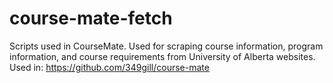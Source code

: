 # course-mate-fetch
Scripts used in CourseMate.
Used for scraping course information, program information, and course requirements from University of Alberta websites.
Used in: https://github.com/349gill/course-mate
